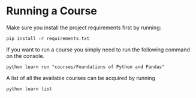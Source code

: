 

# Running a Course
Make sure you install the project requirements first by running:
```
pip install -r requirements.txt
```
If you want to run a course you simply need to run the following command on the console.
```
python learn run "courses/Foundations of Python and Pandas"
```
A list of all the available courses can be acquired by running
```
python learn list
```



